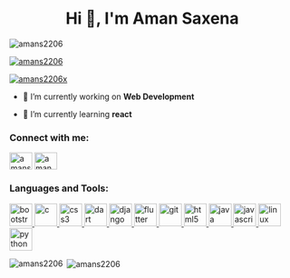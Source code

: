<h1 align="center">Hi 👋, I'm Aman Saxena</h1>
<p align="left"> <img src="https://komarev.com/ghpvc/?username=amans2206&label=Profile%20views&color=0e75b6&style=flat" alt="amans2206" /> </p>

<p align="left"> <a href="https://github.com/ryo-ma/github-profile-trophy"><img src="https://github-profile-trophy.vercel.app/?username=amans2206" alt="amans2206" /></a> </p>

<p align="left"> <a href="https://twitter.com/amans2206x" target="blank"><img src="https://img.shields.io/twitter/follow/amans2206x?logo=twitter&style=for-the-badge" alt="amans2206x" /></a> </p>

- 🔭 I’m currently working on **Web Development**

- 🌱 I’m currently learning **react**

<h3 align="left">Connect with me:</h3>
<p align="left">
<a href="https://twitter.com/amans2206x" target="blank"><img align="center" src="https://cdn.jsdelivr.net/npm/simple-icons@3.0.1/icons/twitter.svg" alt="amans2206x" height="30" width="40" /></a>
<a href="https://linkedin.com/in/aman saxena" target="blank"><img align="center" src="https://cdn.jsdelivr.net/npm/simple-icons@3.0.1/icons/linkedin.svg" alt="aman saxena" height="30" width="40" /></a>
</p>

<h3 align="left">Languages and Tools:</h3>
<p align="left"> <a href="https://getbootstrap.com" target="_blank"> <img src="https://devicons.github.io/devicon/devicon.git/icons/bootstrap/bootstrap-plain.svg" alt="bootstrap" width="40" height="40"/> </a> <a href="https://www.cprogramming.com/" target="_blank"> <img src="https://devicons.github.io/devicon/devicon.git/icons/c/c-original.svg" alt="c" width="40" height="40"/> </a> <a href="https://www.w3schools.com/css/" target="_blank"> <img src="https://devicons.github.io/devicon/devicon.git/icons/css3/css3-original-wordmark.svg" alt="css3" width="40" height="40"/> </a> <a href="https://dart.dev" target="_blank"> <img src="https://www.vectorlogo.zone/logos/dartlang/dartlang-icon.svg" alt="dart" width="40" height="40"/> </a> <a href="https://www.djangoproject.com/" target="_blank"> <img src="https://devicons.github.io/devicon/devicon.git/icons/django/django-original.svg" alt="django" width="40" height="40"/> </a> <a href="https://flutter.dev" target="_blank"> <img src="https://www.vectorlogo.zone/logos/flutterio/flutterio-icon.svg" alt="flutter" width="40" height="40"/> </a> <a href="https://git-scm.com/" target="_blank"> <img src="https://www.vectorlogo.zone/logos/git-scm/git-scm-icon.svg" alt="git" width="40" height="40"/> </a> <a href="https://www.w3.org/html/" target="_blank"> <img src="https://devicons.github.io/devicon/devicon.git/icons/html5/html5-original-wordmark.svg" alt="html5" width="40" height="40"/> </a> <a href="https://www.java.com" target="_blank"> <img src="https://devicons.github.io/devicon/devicon.git/icons/java/java-original-wordmark.svg" alt="java" width="40" height="40"/> </a> <a href="https://developer.mozilla.org/en-US/docs/Web/JavaScript" target="_blank"> <img src="https://devicons.github.io/devicon/devicon.git/icons/javascript/javascript-original.svg" alt="javascript" width="40" height="40"/> </a> <a href="https://www.linux.org/" target="_blank"> <img src="https://devicons.github.io/devicon/devicon.git/icons/linux/linux-original.svg" alt="linux" width="40" height="40"/> </a> <a href="https://www.python.org" target="_blank"> <img src="https://devicons.github.io/devicon/devicon.git/icons/python/python-original.svg" alt="python" width="40" height="40"/> </a> </p>

<p><img align="left" src="https://github-readme-stats.vercel.app/api/top-langs?username=amans2206&show_icons=true&locale=en&layout=compact" alt="amans2206" /></p>

<p>&nbsp;<img align="center" src="https://github-readme-stats.vercel.app/api?username=amans2206&show_icons=true&locale=en" alt="amans2206" /></p>
